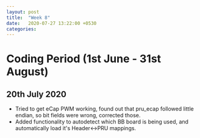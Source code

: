 ```yaml
---
layout: post
title:  "Week 8"
date:   2020-07-27 13:22:00 +0530
categories:
---
```


# Coding Period (1st June - 31st August)

## 20th July 2020

* Tried to get eCap PWM working, found out that pru_ecap followed little endian, so bit fields were wrong, corrected those.
* Added functionality to autodetect which BB board is being used, and automatically load it's Header<->PRU mappings.